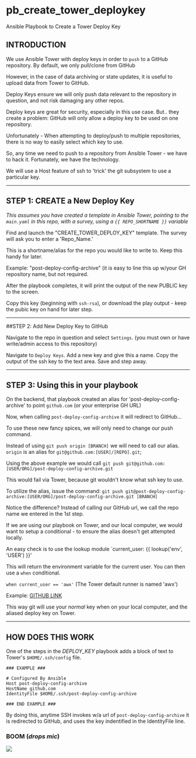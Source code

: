 # pb_create_tower_deploykey
Ansible Playbook to Create a Tower Deploy Key

## INTRODUCTION

We use Ansible Tower with deploy keys in order to `push` to a GitHub repository.  By default, we only pull/clone from GitHub

However, in the case of data archiving or state updates, it is useful to upload data from Tower to GitHub.

Deploy Keys ensure we will only push data relevant to the repository in question, and not risk damaging any other repos.

Deploy keys are great for security, especially in this use case.  But.. they create a problem:
GitHub will only allow a deploy key to be used on one repository.  

Unfortunately - When attempting to deploy/push to multiple repositories, there is no way to easily select which key to use.

So, any time we need to push to a repository from Ansible Tower - we have to hack it. Fortunately, we have the technology.

We will use a Host feature of ssh to 'trick' the git subsystem to use a particular key.
____

## STEP 1: CREATE a New Deploy Key

*This assumes you have created a template in Ansible Tower, pointing to the `main.yaml` in this repo, with a survey, using a `{{ REPO_SHORTNAME }}` variable*

Find and launch the "CREATE_TOWER_DEPLOY_KEY" template. The survey will ask you to enter a 'Repo_Name.' 

This is a shortname/alias for the repo you would like to write to. Keep this handy for later.

Example: "post-deploy-config-archive" (it is easy to line this up w/your GH repository name, but not required.

After the playbook completes, it will print the output of the new PUBLIC key to the screen.  

Copy this key (beginning with `ssh-rsa`), or download the play output - keep the pubic key on hand for later step.

____

##STEP 2: Add New Deploy Key to GitHub 

Navigate to the repo in question and select `Settings`.  (you must own or have write/admin access to this repository)

Navigate to `Deploy Keys`.  Add a new key and give this a name.  Copy the output of the ssh key to the text area.  Save and step away.
____

## STEP 3: Using this in your playbook 

On the backend, that playbook created an alias for 'post-deploy-config-archive' to point `github.com` (or your enterprise GH URL)

Now, when calling `post-deploy-config-archive` it will redirect to GitHub... 

To use these new fancy spices, we will only need to change our push command.

Instead of using `git push origin [BRANCH]` we will need to call our alias. 
`origin` is an alias for `git@github.com:[USER]/[REPO].git`;

Using the above example we would call `git push git@github.com:[USER/ORG]/post-deploy-config-archive.git` 

This would fail via Tower, because git wouldn't know what ssh key to use.

To utilize the alias, issue the command: `git push git@post-deploy-config-archive:[USER/ORG]/post-deploy-config-archive.git [BRANCH]`

Notice the difference?  Instead of calling our GitHub url, we call the repo name we entered in the 1st step.

If we are using our playbook on Tower, and our local computer, we would want to setup a conditional - to ensure the alias doesn't get attempted locally.

An easy check is to use the lookup module `current_user: {{ lookup('env', 'USER') }}'

This will return the environment variable for the current user.  You can then use a `when` conditional.

`when current_user == 'awx'` (The Tower default runner is named 'awx')

Example: [GITHUB LINK](https://github.com/dirtyonekanobi/pb_create_tower_deploykey/git_commit.yaml)

This way git will use your *normal* key when on your local computer, and the aliased deploy key on Tower.
____

## HOW DOES THIS WORK 

One of the steps in the *DEPLOY_KEY* playbook adds a block of text to Tower's `$HOME/.ssh/config` file.

```
### EXAMPLE ###

# Configured By Ansible
Host post-deploy-config-archive
HostName github.com
IdentityFile $HOME/.ssh/post-deploy-config-archive

### END EXAMPLE ###
```

By doing this, anytime SSH invokes w/a url of `post-deploy-config-archive` it is redirected to GitHub, and uses the key indentified in the IdentityFile line.

### BOOM (*drops mic*)
![](https://media.giphy.com/media/w7mLEAMcpjrpe/giphy.gif)
